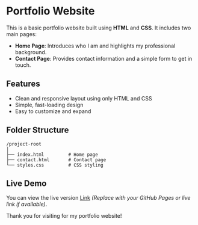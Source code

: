 # Portfolio Website

This is a basic portfolio website built using **HTML** and **CSS**. It includes two main pages:

* **Home Page**: Introduces who I am and highlights my professional background.
* **Contact Page**: Provides contact information and a simple form to get in touch.

## Features

* Clean and responsive layout using only HTML and CSS
* Simple, fast-loading design
* Easy to customize and expand

## Folder Structure

```
/project-root
│
├── index.html         # Home page
├── contact.html       # Contact page
└── styles.css         # CSS styling
```

## Live Demo

You can view the live version [Link](#) *(Replace with your GitHub Pages or live link if available)*.

Thank you for visiting for my portfolio website!
